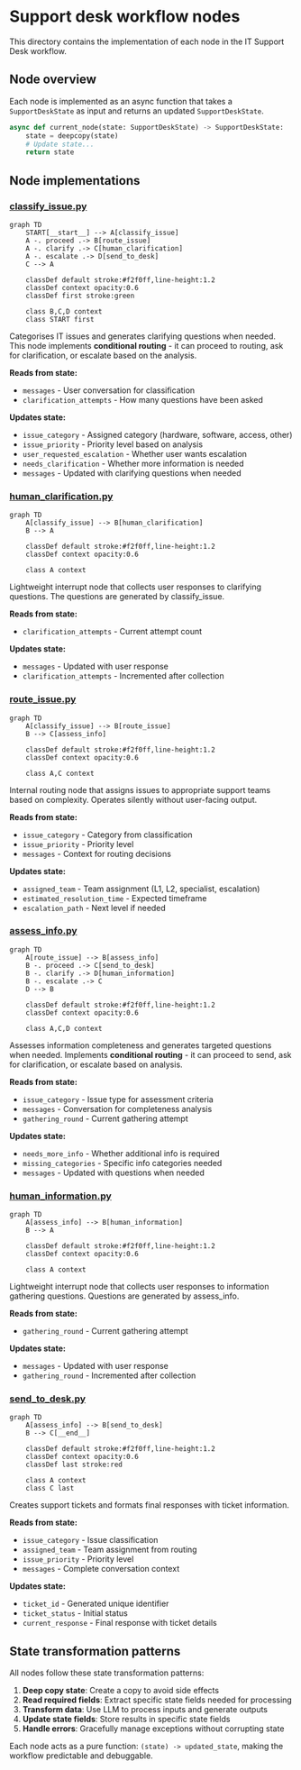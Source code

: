 # Support desk workflow nodes

This directory contains the implementation of each node in the IT Support Desk workflow.

## Node overview

Each node is implemented as an async function that takes a `SupportDeskState` as input and returns an updated `SupportDeskState`.

```python
async def current_node(state: SupportDeskState) -> SupportDeskState:
    state = deepcopy(state)
    # Update state...
    return state
```

## Node implementations

### [classify_issue.py](classify_issue.py)

```mermaid
graph TD
    START[__start__] --> A[classify_issue]
    A -. proceed .-> B[route_issue]
    A -. clarify .-> C[human_clarification]
    A -. escalate .-> D[send_to_desk]
    C --> A
    
    classDef default stroke:#f2f0ff,line-height:1.2
    classDef context opacity:0.6
    classDef first stroke:green
    
    class B,C,D context
    class START first
```

Categorises IT issues and generates clarifying questions when needed. This node implements **conditional routing** - it can proceed to routing, ask for clarification, or escalate based on the analysis.

**Reads from state:**
- `messages` - User conversation for classification
- `clarification_attempts` - How many questions have been asked

**Updates state:**
- `issue_category` - Assigned category (hardware, software, access, other)
- `issue_priority` - Priority level based on analysis
- `user_requested_escalation` - Whether user wants escalation
- `needs_clarification` - Whether more information is needed
- `messages` - Updated with clarifying questions when needed

### [human_clarification.py](human_clarification.py)

```mermaid
graph TD
    A[classify_issue] --> B[human_clarification]
    B --> A
    
    classDef default stroke:#f2f0ff,line-height:1.2
    classDef context opacity:0.6
    
    class A context
```

Lightweight interrupt node that collects user responses to clarifying questions. The questions are generated by classify_issue.

**Reads from state:**
- `clarification_attempts` - Current attempt count

**Updates state:**
- `messages` - Updated with user response
- `clarification_attempts` - Incremented after collection

### [route_issue.py](route_issue.py)

```mermaid
graph TD
    A[classify_issue] --> B[route_issue]
    B --> C[assess_info]
    
    classDef default stroke:#f2f0ff,line-height:1.2
    classDef context opacity:0.6
    
    class A,C context
```

Internal routing node that assigns issues to appropriate support teams based on complexity. Operates silently without user-facing output.

**Reads from state:**
- `issue_category` - Category from classification
- `issue_priority` - Priority level
- `messages` - Context for routing decisions

**Updates state:**
- `assigned_team` - Team assignment (L1, L2, specialist, escalation)
- `estimated_resolution_time` - Expected timeframe
- `escalation_path` - Next level if needed

### [assess_info.py](assess_info.py)

```mermaid
graph TD
    A[route_issue] --> B[assess_info]
    B -. proceed .-> C[send_to_desk]
    B -. clarify .-> D[human_information]
    B -. escalate .-> C
    D --> B
    
    classDef default stroke:#f2f0ff,line-height:1.2
    classDef context opacity:0.6
    
    class A,C,D context
```

Assesses information completeness and generates targeted questions when needed. Implements **conditional routing** - it can proceed to send, ask for clarification, or escalate based on analysis.

**Reads from state:**
- `issue_category` - Issue type for assessment criteria
- `messages` - Conversation for completeness analysis
- `gathering_round` - Current gathering attempt

**Updates state:**
- `needs_more_info` - Whether additional info is required
- `missing_categories` - Specific info categories needed
- `messages` - Updated with questions when needed

### [human_information.py](human_information.py)

```mermaid
graph TD
    A[assess_info] --> B[human_information]
    B --> A
    
    classDef default stroke:#f2f0ff,line-height:1.2
    classDef context opacity:0.6
    
    class A context
```

Lightweight interrupt node that collects user responses to information gathering questions. Questions are generated by assess_info.

**Reads from state:**
- `gathering_round` - Current gathering attempt

**Updates state:**
- `messages` - Updated with user response
- `gathering_round` - Incremented after collection

### [send_to_desk.py](send_to_desk.py)

```mermaid
graph TD
    A[assess_info] --> B[send_to_desk]
    B --> C[__end__]
    
    classDef default stroke:#f2f0ff,line-height:1.2
    classDef context opacity:0.6
    classDef last stroke:red
    
    class A context
    class C last
```

Creates support tickets and formats final responses with ticket information.

**Reads from state:**
- `issue_category` - Issue classification
- `assigned_team` - Team assignment from routing
- `issue_priority` - Priority level
- `messages` - Complete conversation context

**Updates state:**
- `ticket_id` - Generated unique identifier
- `ticket_status` - Initial status
- `current_response` - Final response with ticket details

## State transformation patterns

All nodes follow these state transformation patterns:

1. **Deep copy state**: Create a copy to avoid side effects
2. **Read required fields**: Extract specific state fields needed for processing
3. **Transform data**: Use LLM to process inputs and generate outputs
4. **Update state fields**: Store results in specific state fields
5. **Handle errors**: Gracefully manage exceptions without corrupting state

Each node acts as a pure function: `(state) -> updated_state`, making the workflow predictable and debuggable.
